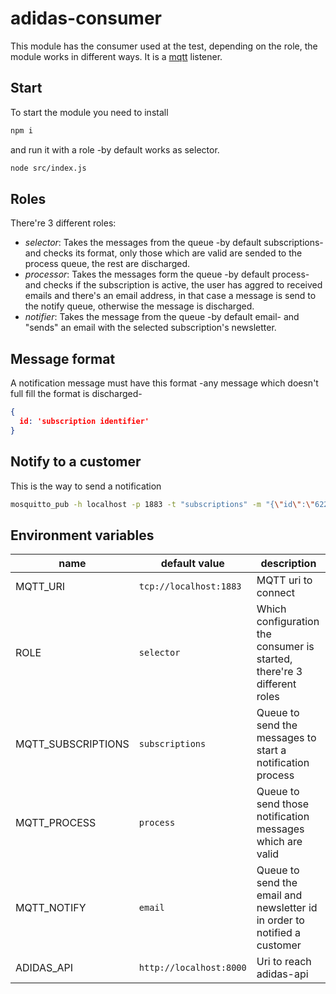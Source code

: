 # adidas-consumer

This module has the consumer used at the test, depending on the role, the module works in different ways. It is a [mqtt]() listener.

## Start

To start the module you need to install

```sh
npm i
```

and run it with a role -by default works as selector.

```sh
node src/index.js
```

## Roles

There're 3 different roles:

- *selector*: Takes the messages from the queue -by default subscriptions- and checks its format, only those which are valid are sended to the process queue, the rest are discharged.
- *processor*: Takes the messages form the queue -by default process- and checks if the subscription is active, the user has aggred to received emails and there's an email address, in that case a message is send to the notify queue, otherwise the message is discharged.
- *notifier*: Takes the message from the queue -by default email- and "sends" an email with the selected subscription's newsletter.

## Message format

A notification message must have this format -any message which doesn't full fill the format is discharged-

```json
{
  id: 'subscription identifier'
}
```

## Notify to a customer

This is the way to send a notification

```sh
mosquitto_pub -h localhost -p 1883 -t "subscriptions" -m "{\"id\":\"62237e0f2ad6b25690243bae\"}"
```

## Environment variables

| name| default value| description|
|-----|--------------|------------|
|MQTT_URI| ```tcp://localhost:1883```| MQTT uri to connect|
|ROLE| ```selector```| Which configuration the consumer is started, there're 3 different roles|
|MQTT_SUBSCRIPTIONS|```subscriptions```| Queue to send the messages to start a notification process|
|MQTT_PROCESS|```process```| Queue to send those notification messages which are valid|
|MQTT_NOTIFY|```email```| Queue to send the email and newsletter id in order to notified a customer|
|ADIDAS_API|```http://localhost:8000```|Uri to reach adidas-api|
